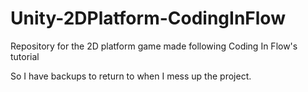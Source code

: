 # Unity-2DPlatform-CodingInFlow
Repository for the 2D platform game made following Coding In Flow's tutorial

So I have backups to return to when I mess up the project.
